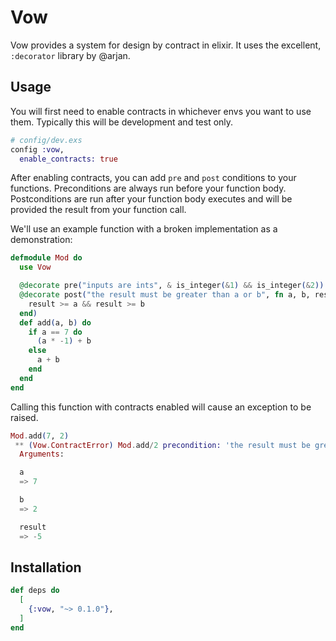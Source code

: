 # Vow

Vow provides a system for design by contract in elixir. It uses the excellent,
`:decorator` library by @arjan.

## Usage

You will first need to enable contracts in whichever envs you want to use them.
Typically this will be development and test only.

```elixir
# config/dev.exs
config :vow,
  enable_contracts: true
```

After enabling contracts, you can add `pre` and `post` conditions to your functions.
Preconditions are always run before your function body. Postconditions are run after
your function body executes and will be provided the result from your function
call.

We'll use an example function with a broken implementation as a demonstration:

```elixir
defmodule Mod do
  use Vow

  @decorate pre("inputs are ints", & is_integer(&1) && is_integer(&2))
  @decorate post("the result must be greater than a or b", fn a, b, result ->
    result >= a && result >= b
  end)
  def add(a, b) do
    if a == 7 do
      (a * -1) + b
    else
      a + b
    end
  end
end
```

Calling this function with contracts enabled will cause an exception to be raised.

```elixir
Mod.add(7, 2)
 ** (Vow.ContractError) Mod.add/2 precondition: 'the result must be greater then a or b' failed with input:
  Arguments:

  a
  => 7

  b
  => 2

  result
  => -5
```

## Installation

```elixir
def deps do
  [
    {:vow, "~> 0.1.0"},
  ]
end
```
